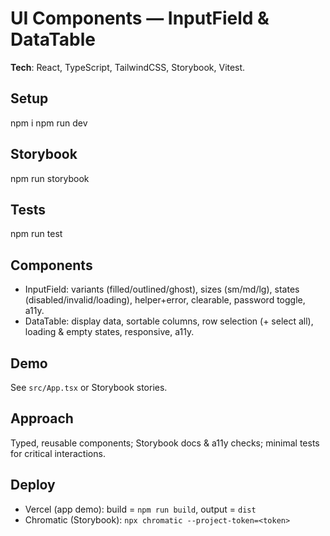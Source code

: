 # UI Components — InputField & DataTable

**Tech**: React, TypeScript, TailwindCSS, Storybook, Vitest.

## Setup

npm i
npm run dev

## Storybook

npm run storybook

## Tests

npm run test

## Components

- InputField: variants (filled/outlined/ghost), sizes (sm/md/lg), states (disabled/invalid/loading), helper+error, clearable, password toggle, a11y.
- DataTable: display data, sortable columns, row selection (+ select all), loading & empty states, responsive, a11y.

## Demo

See `src/App.tsx` or Storybook stories.

## Approach

Typed, reusable components; Storybook docs & a11y checks; minimal tests for critical interactions.

## Deploy

- Vercel (app demo): build = `npm run build`, output = `dist`
- Chromatic (Storybook): `npx chromatic --project-token=<token>`
